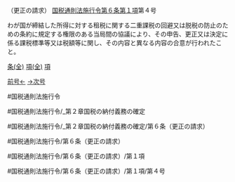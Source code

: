 （更正の請求）
[国税通則法施行令第６条第１項](国税通則法施行＿令＿第６条第１項)第４号

わが国が締結した所得に対する租税に関する二重課税の回避又は脱税の防止のための条約に規定する権限のある当局間の協議により、その申告、更正又は決定に係る課税標準等又は税額等に関し、その内容と異なる内容の合意が行われたこと。

[条(全)](国税通則法施行＿令＿第６条_.md)    [項(全)](国税通則法施行＿令＿第６条第１項_.md)    [項](国税通則法施行＿令＿第６条第１項.md)

[前号←](国税通則法施行＿令＿第６条第１項第３号.md)    [→次号](国税通則法施行＿令＿第６条第１項第５号.md)

#国税通則法施行令

#国税通則法施行令/_第２章国税の納付義務の確定

#国税通則法施行令/_第２章国税の納付義務の確定/第６条（更正の請求）

#国税通則法施行令/第６条（更正の請求）

#国税通則法施行令/第６条（更正の請求）/第１項

#国税通則法施行令/第６条（更正の請求）/第１項/第４号


